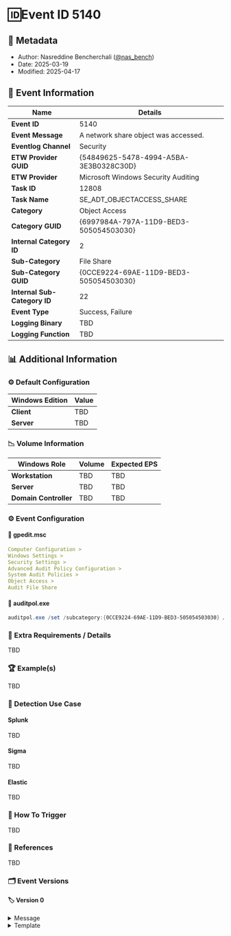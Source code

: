 # 🆔Event ID 5140

## 📝 Metadata

- Author: Nasreddine Bencherchali ([@nas_bench](https://x.com/nas_bench))
- Date: 2025-03-19
- Modified: 2025-04-17

## 📄 Event Information

| Name | Details |
|--|--|
| **Event ID** | 5140 |
| **Event Message** | A network share object was accessed. |
| **Eventlog Channel** | Security |
| **ETW Provider GUID** | {54849625-5478-4994-A5BA-3E3B0328C30D} |
| **ETW Provider** | Microsoft Windows Security Auditing |
| **Task ID** | 12808 |
| **Task Name** | SE_ADT_OBJECTACCESS_SHARE |
| **Category** | Object Access |
| **Category GUID** | {6997984A-797A-11D9-BED3-505054503030} |
| **Internal Category ID** | 2 |
| **Sub-Category** | File Share |
| **Sub-Category GUID** | {0CCE9224-69AE-11D9-BED3-505054503030} |
| **Internal Sub-Category ID** | 22 |
| **Event Type** | Success, Failure |
| **Logging Binary** | TBD |
| **Logging Function** | TBD |

## 📊 Additional Information

### ⚙️ Default Configuration

| Windows Edition | Value |
|--|--|
| **Client** | TBD |
| **Server** | TBD |

### 📉 Volume Information

| Windows Role | Volume | Expected EPS |
|--|--|--|
| **Workstation** | TBD | TBD |
| **Server** | TBD | TBD |
| **Domain Controller** | TBD | TBD |

### ⚙️ Event Configuration

#### 🔧 gpedit.msc

```yml
Computer Configuration >
Windows Settings >
Security Settings >
Advanced Audit Policy Configuration >
System Audit Policies >
Object Access >
Audit File Share
```

#### 🔧 auditpol.exe

```powershell
auditpol.exe /set /subcategory:{0CCE9224-69AE-11D9-BED3-505054503030} /success:enable /failure:enable
```

### 📌 Extra Requirements / Details

TBD

### 🏆 Example(s)

TBD

### 🔎 Detection Use Case

#### Splunk

TBD

#### Sigma

TBD

#### Elastic

TBD

### 🎯 How To Trigger

TBD

### 🔗 References

TBD

### 🗂️ Event Versions

#### 🏷️ Version 0

<details>
    <summary>Message</summary>

```xml
TBD
```
</details>

<details>
    <summary>Template</summary>

```xml
TBD
```
</details>
